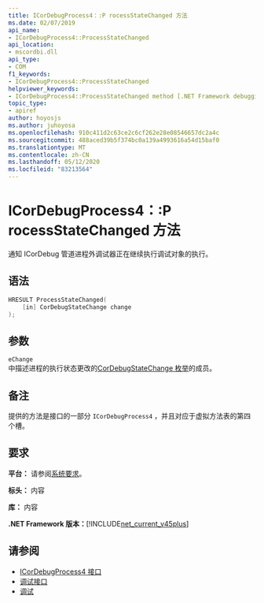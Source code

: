 ```yaml
---
title: ICorDebugProcess4：:P rocessStateChanged 方法
ms.date: 02/07/2019
api_name:
- ICorDebugProcess4::ProcessStateChanged
api_location:
- mscordbi.dll
api_type:
- COM
f1_keywords:
- ICorDebugProcess4::ProcessStateChanged
helpviewer_keywords:
- ICorDebugProcess4::ProcessStateChanged method [.NET Framework debugging]
topic_type:
- apiref
author: hoyosjs
ms.author: juhoyosa
ms.openlocfilehash: 910c411d2c63ce2c6cf262e28e08546657dc2a4c
ms.sourcegitcommit: 488aced39b5f374bc0a139a4993616a54d15baf0
ms.translationtype: MT
ms.contentlocale: zh-CN
ms.lasthandoff: 05/12/2020
ms.locfileid: "83213564"
---
```

# <a name="icordebugprocess4processstatechanged-method"></a>ICorDebugProcess4：:P rocessStateChanged 方法

通知 ICorDebug 管道进程外调试器正在继续执行调试对象的执行。

## <a name="syntax"></a>语法

```cpp
HRESULT ProcessStateChanged(
    [in] CorDebugStateChange change
);
```

## <a name="parameters"></a>参数

 `eChange`\
中描述进程的执行状态更改的[CorDebugStateChange 枚举](cordebugstatechange-enumeration.md)的成员。

## <a name="remarks"></a>备注

提供的方法是接口的一部分 `ICorDebugProcess4` ，并且对应于虚拟方法表的第四个槽。

## <a name="requirements"></a>要求

 **平台：** 请参阅[系统要求](../../get-started/system-requirements.md)。

 **标头：** 内容

 **库：** 内容

 **.NET Framework 版本：**[!INCLUDE[net_current_v45plus](../../../../includes/net-current-v20plus-md.md)]

## <a name="see-also"></a>请参阅

- [ICorDebugProcess4 接口](icordebugprocess4-interface.md)
- [调试接口](debugging-interfaces.md)
- [调试](index.md)
